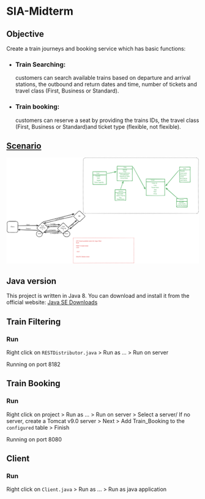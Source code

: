# SIA-Midterm

## Objective

Create a train journeys and booking service which has basic functions:

- ### Train Searching: 
    customers can search available trains based on departure and arrival stations, the outbound and return dates and time, number of tickets and travel class (First, Business or Standard).

- ### Train booking: 
    customers can reserve a seat by providing the trains IDs, the travel class (First, Business or Standard)and ticket type (flexible, not flexible).

## [Scenario](https://www-inf.telecom-sudparis.eu/SIMBAD/courses/doku.php?id=teaching_assistant:web_services:midterm2021_88)

![](./Schema.svg)


## Java version
This project is written in Java 8. You can download and install it from the official website: [Java SE Downloads](https://www.oracle.com/fr/java/technologies/javase/javase8-archive-downloads.html)

## Train Filtering

### Run 
Right click on ```RESTDistributor.java``` > Run as ... > Run on server 

Running on port 8182

## Train Booking 

### Run 
Right click on project > Run as ... > Run on server > Select a server/ If no server, create a Tomcat v9.0 server > Next > Add Train_Booking to the ```configured``` table > Finish 

Running on port 8080

## Client

### Run 
Right click on ```Client.java``` > Run as ... > Run as java application